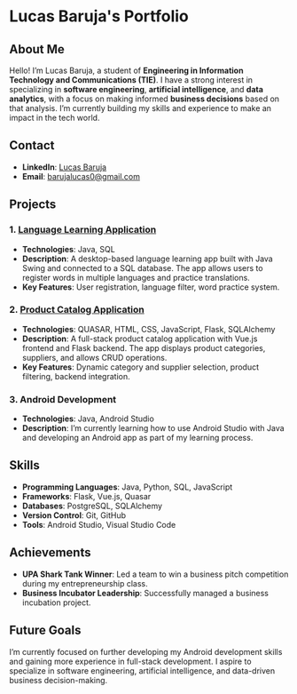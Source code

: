 # Lucas Baruja's Portfolio

## About Me
Hello! I’m Lucas Baruja, a student of **Engineering in Information Technology and Communications (TIE)**. I have a strong interest in specializing in **software engineering**, **artificial intelligence**, and **data analytics**, with a focus on making informed **business decisions** based on that analysis. I’m currently building my skills and experience to make an impact in the tech world.

## Contact
- **LinkedIn**: [Lucas Baruja](https://www.linkedin.com/in/lucas-baruja-581064332/)
- **Email**: [barujalucas0@gmail.com](mailto:barujalucas0@gmail.com)

## Projects

### 1. [Language Learning Application](https://github.com/lucasbaruj4/language-learning-app)
- **Technologies**: Java, SQL
- **Description**: A desktop-based language learning app built with Java Swing and connected to a SQL database. The app allows users to register words in multiple languages and practice translations.
- **Key Features**: User registration, language filter, word practice system.

### 2. [Product Catalog Application](https://github.com/lucasbaruj4/catalog-website)
- **Technologies**: QUASAR, HTML, CSS, JavaScript, Flask, SQLAlchemy
- **Description**: A full-stack product catalog application with Vue.js frontend and Flask backend. The app displays product categories, suppliers, and allows CRUD operations.
- **Key Features**: Dynamic category and supplier selection, product filtering, backend integration.

### 3. Android Development
- **Technologies**: Java, Android Studio
- **Description**: I’m currently learning how to use Android Studio with Java and developing an Android app as part of my learning process.

## Skills
- **Programming Languages**: Java, Python, SQL, JavaScript
- **Frameworks**: Flask, Vue.js, Quasar
- **Databases**: PostgreSQL, SQLAlchemy
- **Version Control**: Git, GitHub
- **Tools**: Android Studio, Visual Studio Code

## Achievements
- **UPA Shark Tank Winner**: Led a team to win a business pitch competition during my entrepreneurship class.
- **Business Incubator Leadership**: Successfully managed a business incubation project.

## Future Goals
I’m currently focused on further developing my Android development skills and gaining more experience in full-stack development. I aspire to specialize in software engineering, artificial intelligence, and data-driven business decision-making.
